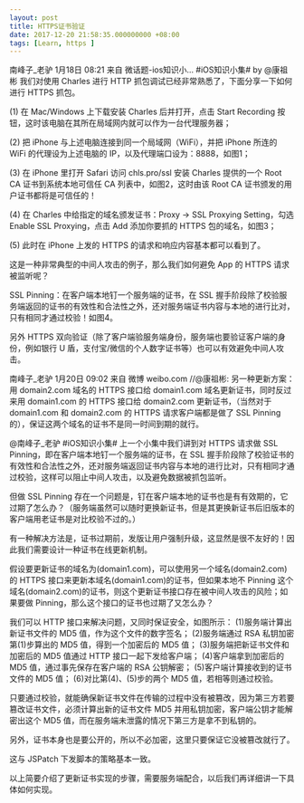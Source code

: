 ```yaml
---
layout: post
title: HTTPS证书验证
date: 2017-12-20 21:58:35.000000000 +08:00
tags: [Learn, https ]
---
```


南峰子_老驴 
1月18日 08:21 来自 微话题-ios知识小...
#iOS知识小集# by @康祖彬 
我们对使用 Charles 进行 HTTP 抓包调试已经非常熟悉了，下面分享一下如何进行 HTTPS 抓包。

(1) 在 Mac/Windows 上下载安装 Charles 后并打开，点击 Start Recording 按钮，这时该电脑在其所在局域网内就可以作为一台代理服务器；

(2) 把 iPhone 与上述电脑连接到同一个局域网（WiFi），并把 iPhone 所连的 WiFi 的代理设为上述电脑的 IP，以及代理端口设为：8888，如图1；

(3) 在 iPhone 里打开 Safari 访问 chls.pro/ssl 安装 Charles 提供的一个 Root CA 证书到系统本地可信任 CA 列表中，如图2，这时由该 Root CA 证书颁发的用户证书都将是可信任的！

(4) 在 Charles 中给指定的域名颁发证书：Proxy -&gt; SSL Proxying Setting，勾选 Enable SSL Proxying，点击 Add 添加你要抓的 HTTPS 包的域名，如图3；

(5) 此时在 iPhone 上发的 HTTPS 的请求和响应内容基本都可以看到了。

这是一种非常典型的中间人攻击的例子，那么我们如何避免 App 的 HTTPS 请求被监听呢？

SSL Pinning：在客户端本地钉一个服务端的证书，在 SSL 握手阶段除了校验服务端返回的证书的有效性和合法性之外，还对服务端证书内容与本地的进行比对，只有相同才通过校验！如图4。

另外 HTTPS 双向验证（除了客户端验服务端身份，服务端也要验证客户端的身份，例如银行 U 盾，支付宝/微信的个人数字证书等）也可以有效避免中间人攻击。


南峰子_老驴 
1月20日 09:02 来自 微博 weibo.com
//@康祖彬: 另一种更新方案：用 domain2.com 域名的 HTTPS 接口给 domain1.com 域名更新证书，同时反过来用 domain1.com 的 HTTPS 接口给 domain2.com 更新证书，（当然对于 domain1.com 和 domain2.com 的 HTTPS 请求客户端都是做了 SSL Pinning 的），保证这两个域名的证书不是同一时间到期的就行。

@南峰子_老驴
#iOS知识小集# 上一个小集中我们讲到对 HTTPS 请求做 SSL Pinning，即在客户端本地钉一个服务端的证书，在 SSL 握手阶段除了校验证书的有效性和合法性之外，还对服务端返回证书内容与本地的进行比对，只有相同才通过校验，这样可以阻止中间人攻击，以及避免数据被抓包监听。

但做 SSL Pinning 存在一个问题是，钉在客户端本地的证书也是有有效期的，它过期了怎么办？（服务端虽然可以随时更换新证书，但是其更换新证书后旧版本的客户端用老证书是对比校验不过的。）

有一种解决方法是，证书过期前，发版让用户强制升级，这显然是很不友好的！因此我们需要设计一种证书在线更新机制。

假设要更新证书的域名为(domain1.com)，可以使用另一个域名(domain2.com)的 HTTPS 接口来更新本域名(domain1.com)的证书，但如果本地不 Pinning 这个域名(domain2.com)的证书，则这个更新证书接口存在被中间人攻击的风险；如果要做 Pinning，那么这个接口的证书也过期了又怎么办？

我们可以 HTTP 接口来解决问题，又同时保证安全，如图所示：
(1)服务端计算出新证书文件的 MD5 值，作为这个文件的数字签名；
(2)服务端通过 RSA 私钥加密第(1)步算出的 MD5 值，得到一个加密后的 MD5 值；
(3)服务端把新证书文件和加密后的 MD5 值通过 HTTP 接口一起下发给客户端；
(4)客户端拿到加密后的 MD5 值，通过事先保存在客户端的 RSA 公钥解密；
(5)客户端计算接收到的证书文件的 MD5 值；
(6)对比第(4)、(5)步的两个 MD5 值，若相等则通过校验。

只要通过校验，就能确保新证书文件在传输的过程中没有被篡改，因为第三方若要篡改证书文件，必须计算出新的证书文件 MD5 并用私钥加密，客户端公钥才能解密出这个 MD5 值，而在服务端未泄露的情况下第三方是拿不到私钥的。

另外，证书本身也是要公开的，所以不必加密，这里只要保证它没被篡改就行了。

这与 JSPatch 下发脚本的策略基本一致。

以上简要介绍了更新证书实现的步骤，需要服务端配合，以后我们再详细讲一下具体如何实现。